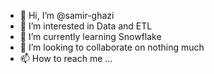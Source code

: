 - 👋 Hi, I’m @samir-ghazi
- 👀 I’m interested in Data and ETL
- 🌱 I’m currently learning Snowflake
- 💞️ I’m looking to collaborate on nothing much
- 📫 How to reach me ...

<!---
samir-ghazi/samir-ghazi is a ✨ special ✨ repository because its `README.md` (this file) appears on your GitHub profile.
You can click the Preview link to take a look at your changes.
--->
